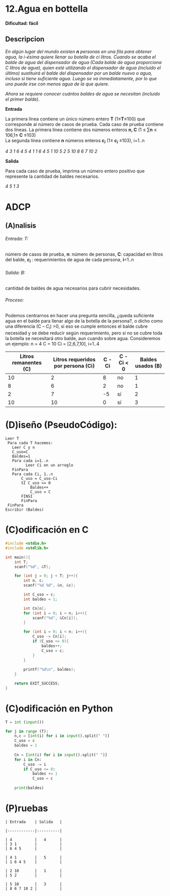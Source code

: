 
# 12.Agua en bottella

#### Dificultad: fácil

## Descripcion

*En algún lugar del mundo existen **n** personas en una fila para obtener agua, la i-ésima quiere llenar su botella de ci litros. Cuando se acaba el balde de agua del dispensador de agua (Cada balde de agua proporciona C litros de agua), quien esté utilizando el dispensador de agua (incluido el último) sustituirá el balde del dispensador por un balde nuevo o agua, incluso si tiene suficiente agua. Luego se va inmediatamente, por lo que uno puede irse con menos agua de la que quiere.*
    
*Ahora se requiere conocer cuántos baldes de agua se necesitan (incluido el primer balde).*

**Entrada**
    
La primera línea contiene un único número entero **T** (1≤**T**≤100) que corresponde al número de casos de prueba.
Cada caso de prueba contiene dos líneas.
La primera línea contiene dos números enteros **n, C** (1 ≤ ∑**n** ≤ 106,1≤ **C** ≤103)   
La segunda línea contiene **n** números enteros **$c_i$** (1≤ **$c_i$** ≤103), i=1..n

*4
3 1
6 4 5
4 1
1 6 4 5
1 10
5 2
5 10
8 6 7 10 2*

**Salida**

Para cada caso de prueba, imprima un número entero positivo que represente la cantidad de baldes necesarios.

*4
5
1
3*

# ADCP

## (A)nalisis

###### Entrada: T: 
número de casos de prueba, **n**: número de personas, **C**: capacidad en litros del balde, **$c_i$** : requerimientos de agua de cada persona, **i**=1..n

###### Salida: B:  
cantidad de baldes de agua necesarios para cubrir necesidades. 

###### Proceso: 
Podemos centrarnos en hacer una pregunta sencilla, ¿queda suficiente agua en el balde para llenar algo de la botella de la persona?, o dicho como una diferencia (C – $C_i$) >0, si eso se cumple entonces el balde cubre necesidad y se debe reducir según requerimiento, pero si no se cubre toda la botella se necesitará otro balde, aun cuando sobre agua.  Consideremos un ejemplo: n = 4 C = 10 Ci = [2,6,7,10], i=1..4

| Litros remanentes (C) | Litros requeridos por persona (Ci) | C - Ci | C - Ci < 0 | Baldes usados (B) |
|-----------------------|------------------------------------|--------|------------|-------------------|
| 10                    | 2                                  | 8      | no         | 1                 |
| 8                     | 6                                  | 2      | no         | 1                 |
| 2                     | 7                                  | -5     | sí         | 2                 |
| 10                    | 10                                 | 0      | sí         | 3                 |


# (D)iseño (PseudoCódigo):
```pseint
Leer T
 Para cada T hacemos:
   Leer C y n 
   C_uso=C
   Baldes=1
   Para cada i=1..n 
         Leer Ci en un arreglo
   FinPara
   Para cada Ci, 1..n 
       C_uso = C_uso-Ci
       SI C_uso <= 0
           Baldes++
           C_uso = C
       FINSI
       FinPara
 FinPara
Escribir (Baldes)
```


# (C)odificación en C
```c
#include <stdio.h>
#include <stdlib.h>

int main(){
    int T;
    scanf("%d", &T);

    for (int j = 0; j < T; j++){
        int n, c;
        scanf("%d %d", &n, &c);

        int C_uso = c;
        int baldes = 1;

        int Cn[n];
        for (int i = 0; i < n; i++){
            scanf("%d", &Cn[i]);
        }

        for (int i = 0; i < n; i++){
            C_uso -= Cn[i];
            if (C_uso <= 0){
                baldes++;
                C_uso = c;
            }   
        }
        
        printf("%d\n", baldes);
    }

    return EXIT_SUCCESS;
}
```
# (C)odificación en Python
```py
T = int (input())

for j in range (T):
    n,c = [int(i) for i in input().split(" ")]
    C_uso = c
    baldes = 1
    
    Cn = [int(i) for i in input().split(" ")]
    for i in Cn:
        C_uso -= i
        if C_uso <= 0:
            baldes += 1
            C_uso = c
            
    print(baldes)
```
# (P)ruebas


    | Entrada    | Salida   |

    |------------|----------| 
    
    | 4          |   4      |
    | 3 1        |          |
    | 6 4 5      |          |

    | 4 1        |   5      |
    | 1 6 4 5    |          |

    | 2 10       |   1      |
    | 5 2        |          |

    | 5 10       |   3      |
    | 8 6 7 10 2 |          |